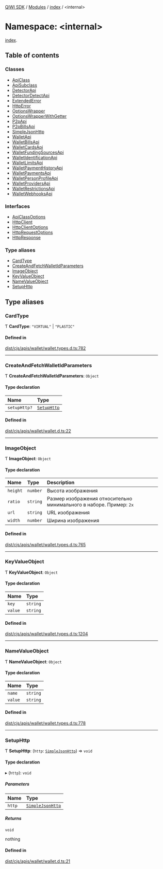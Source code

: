 [QIWI SDK](../README.md) / [Modules](../modules.md) / [index](index.md) / <internal\>

# Namespace: <internal\>

[index](index.md).<internal>

## Table of contents

### Classes

- [ApiClass](../classes/index._internal_.ApiClass.md)
- [ApiSubclass](../classes/index._internal_.ApiSubclass.md)
- [DetectorApi](../classes/index._internal_.DetectorApi.md)
- [DetectorDetectApi](../classes/index._internal_.DetectorDetectApi.md)
- [ExtendedError](../classes/index._internal_.ExtendedError.md)
- [HttpError](../classes/index._internal_.HttpError.md)
- [OptionsWrapper](../classes/index._internal_.OptionsWrapper.md)
- [OptionsWrapperWithGetter](../classes/index._internal_.OptionsWrapperWithGetter.md)
- [P2pApi](../classes/index._internal_.P2pApi.md)
- [P2pBillsApi](../classes/index._internal_.P2pBillsApi.md)
- [SimpleJsonHttp](../classes/index._internal_.SimpleJsonHttp.md)
- [WalletApi](../classes/index._internal_.WalletApi.md)
- [WalletBillsApi](../classes/index._internal_.WalletBillsApi.md)
- [WalletCardsApi](../classes/index._internal_.WalletCardsApi.md)
- [WalletFundingSourcesApi](../classes/index._internal_.WalletFundingSourcesApi.md)
- [WalletIdentificationApi](../classes/index._internal_.WalletIdentificationApi.md)
- [WalletLimitsApi](../classes/index._internal_.WalletLimitsApi.md)
- [WalletPaymentHistoryApi](../classes/index._internal_.WalletPaymentHistoryApi.md)
- [WalletPaymentsApi](../classes/index._internal_.WalletPaymentsApi.md)
- [WalletPersonProfileApi](../classes/index._internal_.WalletPersonProfileApi.md)
- [WalletProvidersApi](../classes/index._internal_.WalletProvidersApi.md)
- [WalletRestrictionsApi](../classes/index._internal_.WalletRestrictionsApi.md)
- [WalletWebhooksApi](../classes/index._internal_.WalletWebhooksApi.md)

### Interfaces

- [ApiClassOptions](../interfaces/index._internal_.ApiClassOptions.md)
- [HttpClient](../interfaces/index._internal_.HttpClient.md)
- [HttpClientOptions](../interfaces/index._internal_.HttpClientOptions.md)
- [HttpRequestOptions](../interfaces/index._internal_.HttpRequestOptions.md)
- [HttpResponse](../interfaces/index._internal_.HttpResponse.md)

### Type aliases

- [CardType](index._internal_.md#cardtype)
- [CreateAndFetchWalletIdParameters](index._internal_.md#createandfetchwalletidparameters)
- [ImageObject](index._internal_.md#imageobject)
- [KeyValueObject](index._internal_.md#keyvalueobject)
- [NameValueObject](index._internal_.md#namevalueobject)
- [SetupHttp](index._internal_.md#setuphttp)

## Type aliases

### CardType

Ƭ **CardType**: ``"VIRTUAL"`` \| ``"PLASTIC"``

#### Defined in

[dist/cjs/apis/wallet/wallet.types.d.ts:782](https://github.com/AlexXanderGrib/node-qiwi-sdk/blob/26a7b1c/dist/cjs/apis/wallet/wallet.types.d.ts#L782)

___

### CreateAndFetchWalletIdParameters

Ƭ **CreateAndFetchWalletIdParameters**: `Object`

#### Type declaration

| Name | Type |
| :------ | :------ |
| `setupHttp?` | [`SetupHttp`](index._internal_.md#setuphttp) |

#### Defined in

[dist/cjs/apis/wallet/wallet.d.ts:22](https://github.com/AlexXanderGrib/node-qiwi-sdk/blob/26a7b1c/dist/cjs/apis/wallet/wallet.d.ts#L22)

___

### ImageObject

Ƭ **ImageObject**: `Object`

#### Type declaration

| Name | Type | Description |
| :------ | :------ | :------ |
| `height` | `number` | Высота изображения |
| `ratio` | `string` | Размер изображения относительно минимального в наборе. Пример: `2x` |
| `url` | `string` | URL изображения |
| `width` | `number` | Ширина изображения |

#### Defined in

[dist/cjs/apis/wallet/wallet.types.d.ts:765](https://github.com/AlexXanderGrib/node-qiwi-sdk/blob/26a7b1c/dist/cjs/apis/wallet/wallet.types.d.ts#L765)

___

### KeyValueObject

Ƭ **KeyValueObject**: `Object`

#### Type declaration

| Name | Type |
| :------ | :------ |
| `key` | `string` |
| `value` | `string` |

#### Defined in

[dist/cjs/apis/wallet/wallet.types.d.ts:1204](https://github.com/AlexXanderGrib/node-qiwi-sdk/blob/26a7b1c/dist/cjs/apis/wallet/wallet.types.d.ts#L1204)

___

### NameValueObject

Ƭ **NameValueObject**: `Object`

#### Type declaration

| Name | Type |
| :------ | :------ |
| `name` | `string` |
| `value` | `string` |

#### Defined in

[dist/cjs/apis/wallet/wallet.types.d.ts:778](https://github.com/AlexXanderGrib/node-qiwi-sdk/blob/26a7b1c/dist/cjs/apis/wallet/wallet.types.d.ts#L778)

___

### SetupHttp

Ƭ **SetupHttp**: (`http`: [`SimpleJsonHttp`](../classes/index._internal_.SimpleJsonHttp.md)) => `void`

#### Type declaration

▸ (`http`): `void`

##### Parameters

| Name | Type |
| :------ | :------ |
| `http` | [`SimpleJsonHttp`](../classes/index._internal_.SimpleJsonHttp.md) |

##### Returns

`void`

nothing

#### Defined in

[dist/cjs/apis/wallet/wallet.d.ts:21](https://github.com/AlexXanderGrib/node-qiwi-sdk/blob/26a7b1c/dist/cjs/apis/wallet/wallet.d.ts#L21)
